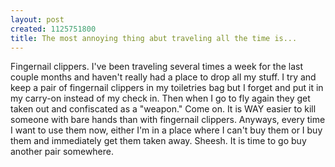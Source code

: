 ```yaml
--- 
layout: post
created: 1125751800
title: The most annoying thing abut traveling all the time is...
---
```

Fingernail clippers.  I've been traveling several times a week for the last couple months and haven't really had a place to drop all my stuff.  I try and keep a pair of fingernail clippers in my toiletries bag but I forget and put it in my carry-on instead of my check in.  Then when I go to fly again they get taken out and confiscated as a "weapon."  Come on.  It is WAY easier to kill someone with bare hands than with fingernail clippers.  Anyways, every time I want to use them now, either I'm in a place where I can't buy them or I buy them and immediately get them taken away.  Sheesh.  It is time to go buy another pair somewhere.
